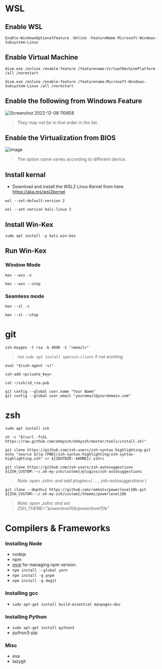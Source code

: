 **<h1>WSL</h1>**

**<H2>Enable WSL</H2>**

```
Enable-WindowsOptionalFeature -Online -FeatureName Microsoft-Windows-Subsystem-Linux
```

**<H2>Enable Virtual Machine</H2>**

```
dism.exe /online /enable-feature /featurename:VirtualMachinePlatform /all /norestart
```

```
dism.exe /online /enable-feature /featurename:Microsoft-Windows-Subsystem-Linux /all /norestart
```
**<H2>Enable the following from Windows Feature</H2>**

![Screenshot 2022-12-08 110658](https://user-images.githubusercontent.com/87414003/206364308-77c96257-0a06-4630-a4f3-3cde10870e4b.png)


> They may not be in that order in the list.

**<H2>Enable the Virtualization from BIOS</H2>**

![image](https://user-images.githubusercontent.com/87414003/206364714-a96d2fd3-114c-4385-a3a2-a8be71877cea.png)

> The option name varies according to different device.


**<H2>Install kernal</H2>**

- Download and install the WSL2 Linux Kernel from here: https://aka.ms/wsl2kernel

```
wsl --set-default-version 2
```

```
wsl --set-version kali-linux 2
```

**<H2>Install Win-Kex</H2>**

```
sudo apt install -y kali-win-kex
```

**<H2>Run Win-Kex</H2>**

**<h3>Window Mode</h3>**

```
kex --win -s
```

```
kex --win --stop
```

**<h3>Seamless mode</h3>**

```
kex --sl -s
```

```
kex --sl --stop
```



**<h1>git</h1>**

```
ssh-keygen -t rsa -b 4096 -C "<email>"
```
> run `sudo apt install openssh-client` if not working

```
eval "$(ssh-agent -s)"
```
```
ssh-add <private_key>
```

```
cat ~/ssh/id_rsa.pub
```
```
git config --global user.name "Your Name"
git config --global user.email "youremail@yourdomain.com"
```
**<h1>zsh</h1>**

```
sudo apt install zsh
```

```
sh -c "$(curl -fsSL https://raw.github.com/ohmyzsh/ohmyzsh/master/tools/install.sh)"
```

```
git clone https://github.com/zsh-users/zsh-syntax-highlighting.git
echo "source ${(q-)PWD}/zsh-syntax-highlighting/zsh-syntax-highlighting.zsh" >> ${ZDOTDIR:-$HOME}/.zshrc
```

```
git clone https://github.com/zsh-users/zsh-autosuggestions ${ZSH_CUSTOM:-~/.oh-my-zsh/custom}/plugins/zsh-autosuggestions
```
> *Note: open .zshrc and  add plugins=( ... , zsh-autosuggestions )*

```
git clone --depth=1 https://github.com/romkatv/powerlevel10k.git ${ZSH_CUSTOM:-~/.oh-my-zsh/custom}/themes/powerlevel10k
```
> *Note: open .zshrc and set ZSH_THEME="powerlevel10k/powerlevel10k"*

**<h1>Compilers & Frameworks</h1>**

### Installing Node
- nodejs
- npm
- [nvm](https://phoenixnap.com/kb/update-node-js-version) for managing npm version.
- `npm install --global yarn`
- `npm install -g pnpm`
- `npm install -g degit`

### Installing gcc
- `sudo apt-get install build-essential manpages-dev`

### Installing Python
- `sudo apt-get install python3`
-  python3-pip

### Misc
- exa
- lazygit


